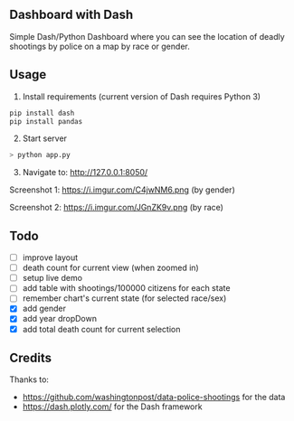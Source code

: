 ## Dashboard with Dash

Simple Dash/Python Dashboard where you can see the location of deadly shootings by police on a map by race or gender.


## Usage

1. Install requirements (current version of Dash requires Python 3)
```bash
pip install dash
pip install pandas
```

2. Start server

```bash
> python app.py
```

3. Navigate to: http://127.0.0.1:8050/

Screenshot 1: https://i.imgur.com/C4jwNM6.png (by gender)

Screenshot 2: https://i.imgur.com/JGnZK9v.png (by race)

## Todo

- [ ] improve layout
- [ ] death count for current view (when zoomed in)
- [ ] setup live demo
- [ ] add table with shootings/100000 citizens for each state
- [ ] remember chart's current state (for selected race/sex)
- [x] add gender
- [x] add year dropDown
- [x] add total death count for current selection

## Credits

Thanks to:

* https://github.com/washingtonpost/data-police-shootings for the data
* https://dash.plotly.com/ for the Dash framework
